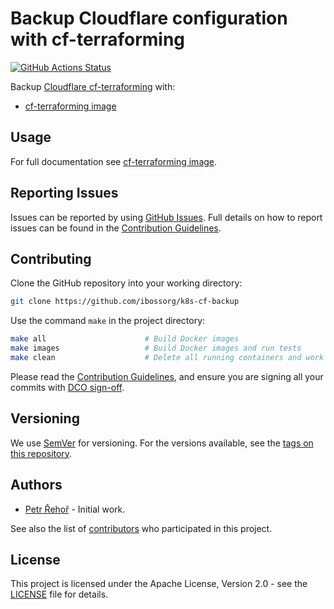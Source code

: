 # Backup Cloudflare configuration with cf-terraforming

[![GitHub Actions Status](../../workflows/Build%20and%20Publish%20to%20Docker%20Hub/badge.svg)](../../actions)

Backup [Cloudflare cf-terraforming](https://github.com/cloudflare/cf-terraforming) with:

* [cf-terraforming image](images/cf-terraforming)

## Usage

For full documentation see [cf-terraforming image](images/cf-terraforming).

## Reporting Issues

Issues can be reported by using [GitHub Issues](/../../issues). Full details on how to report issues can be found in the [Contribution Guidelines](CONTRIBUTING.md).

## Contributing

Clone the GitHub repository into your working directory:

```bash
git clone https://github.com/ibossorg/k8s-cf-backup
```

Use the command `make` in the project directory:

```bash
make all                      # Build Docker images
make images                   # Build Docker images and run tests
make clean                    # Delete all running containers and work files
```

Please read the [Contribution Guidelines](CONTRIBUTING.md), and ensure you are signing all your commits with [DCO sign-off](CONTRIBUTING.md#developer-certification-of-origin-dco).

## Versioning

We use [SemVer](http://semver.org/) for versioning. For the versions available, see the [tags on this repository](/../../tags).

## Authors

* [Petr Řehoř](https://github.com/prehor) - Initial work.

See also the list of [contributors](../../contributors) who participated in this project.

## License

This project is licensed under the Apache License, Version 2.0 - see the [LICENSE](LICENSE) file for details.
